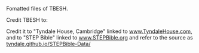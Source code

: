 Fomatted files of TBESH.

Credit TBESH to:

Credit it to "Tyndale House, Cambridge" linked to <a href="www.TyndaleHouse.com">www.TyndaleHouse.com</a>,
and to "STEP Bible" linked to <a href="www.STEPBible.org">www.STEPBible.org</a>
and refer to the source as <a href="tyndale.github.io/STEPBible-Data/">tyndale.github.io/STEPBible-Data/</a>
